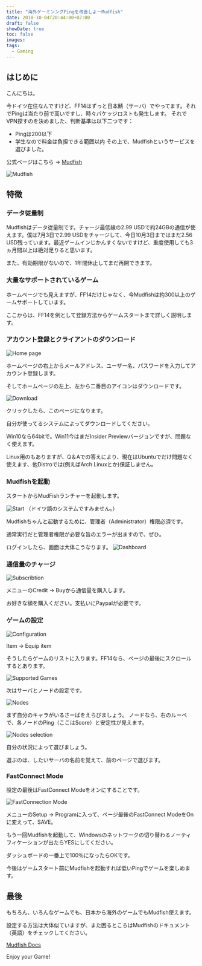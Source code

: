 ```yaml
---
title: "海外ゲーミンングPingを改善しよーMudfish"
date: 2018-10-04T20:44:00+02:00
draft: false
showDate: true
toc: false
images:
tags:
  - Gaming
---
```

## はじめに

こんにちは。

今ドイツ在住なんですけど、FF14はずっと日本鯖（サーバ）でやってます。それでPingは当たり前で高いですし、時々パケッジロストも発生します。
それでVPN探すのを決めました、判断基準は以下二つです：
- Pingは200以下
- 学生なので料金は負担できる範囲以内
その上で、Mudfishというサービスを選びました。

公式ベージはこちら → [Mudfish](https://mudfish.net/)

![Mudfish](https://livedoor.blogimg.jp/nrd01/imgs/2/9/29b0faa2.jpg)

## 特徴
### データ従量制

Mudfishはデータ従量制です。チャージ最低線の2.99 USDで約24GBの通信が使えます。僕は7月3日で2.99 USDをチャージして、今日10月3日まではまだ2.56 USD残っています。最近ゲームインじかんすくないですけど、重度使用しても3ヵ月間以上は絶対足りると思います。

また、有効期限がないので、1年間休止してまだ再開できます。

### 大量なサポートされているゲーム
ホームページでも見えますが、FF14だけじゃなく、今Mudfishは約300以上のゲームサポートしています。

ここからは、FF14を例として登録方法からゲームスタートまで詳しく説明します。

### アカウント登録とクライアントのダウンロード


![Home page](https://livedoor.blogimg.jp/nrd01/imgs/6/6/663f9572.jpg)

ホームページの右上からメールアドレス、ユーザー名、パスワードを入力してアカウント登録します。

そしてホームページの左上、左から二番目のアイコンはダウンロードです。

![Download](https://livedoor.blogimg.jp/nrd01/imgs/e/5/e5e2d3cd.jpg)

クリックしたら、このページになります。

自分が使ってるシステムによってダウンロードしてください。

Win10なら64bitで。Win11今はまだInsider Previewバージョンですが、問題なく使えます。

Linux用のもありますが、Q＆Aでの答えにより、現在はUbuntuでだけ問題なく使えます、他Distroでは(例えばArch Linuxとか)保証しません。

### Mudfishを起動

スタートからMudFishランチャーを起動します。

![Start](https://livedoor.blogimg.jp/nrd01/imgs/6/c/6c5d62bf.jpg)
（ドイツ語のシステムですみません。）

Mudfishちゃんと起動するために、管理者（Administrator）権限必須です。

通常実行だと管理者権限が必要な旨のエラーが出ますので、ぜひ。

ログインしたら、画面は大体こうなります。
![Dashboard](https://livedoor.blogimg.jp/nrd01/imgs/2/7/27824152.png)

### 通信量のチャージ

![Subscribtion](https://livedoor.blogimg.jp/nrd01/imgs/0/6/06fab83b.jpg)

メニューのCredit → Buyから通信量を購入します。

お好きな額を購入ください。支払いにPaypalが必要です。

### ゲームの設定

![Configuration](https://livedoor.blogimg.jp/nrd01/imgs/3/1/31f3c96f.jpg)

Item → Equip item

そうしたらゲームのリストに入ります。FF14なら、ページの最後にスクロールするとあります。

![Supported Games](https://livedoor.blogimg.jp/nrd01/imgs/d/2/d28f1ab9.png)

次はサーバとノードの設定です。

![Nodes](https://livedoor.blogimg.jp/nrd01/imgs/e/e/eef7664d.jpg)

まず自分のキャラがいるさーばをえらびましょう。
ノードなら、右のルーペで、各ノードのPing（ここはScore）と安定性が見えます。

![Nodes selection](https://livedoor.blogimg.jp/nrd01/imgs/9/4/940f009d.jpg)

自分の状況によって選びましょう。

選ぶのは、したいサーバの名前を覚えて、前のページで選びます。

### FastConnect Mode

設定の最後はFastConnect Modeをオンにすることです。

![FastConnection Mode](https://livedoor.blogimg.jp/nrd01/imgs/c/1/c1eff603.jpg)

メニューのSetup → Programに入って、ページ最後のFastConnect ModeをOnに変えって、SAVE。

もう一回Mudfishを起動して、Windowsのネットワークの切り替わるノーティフィケーションが出たらYESにしてください。

ダッシュボードの一番上で100％になったらOKです。

今後はゲームスタート前にMudfishを起動すれば低いPingでゲームを楽しめます。

## 最後
もちろん、いろんなゲームでも、日本から海外のゲームでもMudfish使えます。

設定する方法は大体似ていますが、また困るところはMudfishのドキュメント（英語）をチェックしてください。

[Mudfish Docs](http://mudfish.net/docs/index.html)

Enjoy your Game!

